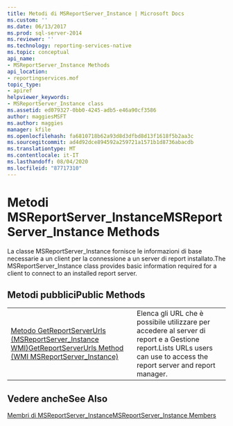 ```yaml
---
title: Metodi di MSReportServer_Instance | Microsoft Docs
ms.custom: ''
ms.date: 06/13/2017
ms.prod: sql-server-2014
ms.reviewer: ''
ms.technology: reporting-services-native
ms.topic: conceptual
api_name:
- MSReportServer_Instance Methods
api_location:
- reportingservices.mof
topic_type:
- apiref
helpviewer_keywords:
- MSReportServer_Instance class
ms.assetid: ed079327-0bb0-4245-adb5-e46a90cf3586
author: maggiesMSFT
ms.author: maggies
manager: kfile
ms.openlocfilehash: fa6810718b62a93d8d3dfbd8d13f1618f5b2aa3c
ms.sourcegitcommit: ad4d92dce894592a259721a1571b1d8736abacdb
ms.translationtype: MT
ms.contentlocale: it-IT
ms.lasthandoff: 08/04/2020
ms.locfileid: "87717310"
---
```

# <a name="msreportserver_instance-methods"></a><span data-ttu-id="00520-102">Metodi MSReportServer_Instance</span><span class="sxs-lookup"><span data-stu-id="00520-102">MSReportServer_Instance Methods</span></span>
  <span data-ttu-id="00520-103">La classe MSReportServer_Instance fornisce le informazioni di base necessarie a un client per la connessione a un server di report installato.</span><span class="sxs-lookup"><span data-stu-id="00520-103">The MSReportServer_Instance class provides basic information required for a client to connect to an installed report server.</span></span>  
  
## <a name="public-methods"></a><span data-ttu-id="00520-104">Metodi pubblici</span><span class="sxs-lookup"><span data-stu-id="00520-104">Public Methods</span></span>  
  
|||  
|-|-|  
|[<span data-ttu-id="00520-105">Metodo GetReportServerUrls &#40;MSReportServer_Instance WMI&#41;</span><span class="sxs-lookup"><span data-stu-id="00520-105">GetReportServerUrls Method &#40;WMI MSReportServer_Instance&#41;</span></span>](msreportserver-instance-methods-getreportserverurls.md)|<span data-ttu-id="00520-106">Elenca gli URL che è possibile utilizzare per accedere al server di report e a Gestione report.</span><span class="sxs-lookup"><span data-stu-id="00520-106">Lists URLs users can use to access the report server and report manager.</span></span>|  
  
## <a name="see-also"></a><span data-ttu-id="00520-107">Vedere anche</span><span class="sxs-lookup"><span data-stu-id="00520-107">See Also</span></span>  
 [<span data-ttu-id="00520-108">Membri di MSReportServer_Instance</span><span class="sxs-lookup"><span data-stu-id="00520-108">MSReportServer_Instance Members</span></span>](msreportserver-instance-members.md)  
  
  
